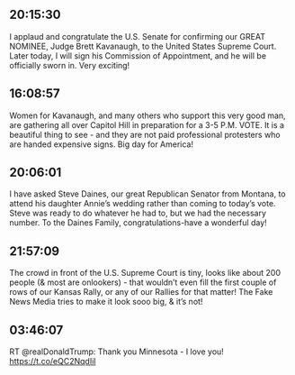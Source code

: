 ## 20:15:30
I applaud and congratulate the U.S. Senate for confirming our GREAT NOMINEE, Judge Brett Kavanaugh, to the United States Supreme Court. Later today, I will sign his Commission of Appointment, and he will be officially sworn in. Very exciting!
## 16:08:57
Women for Kavanaugh, and many others who support this very good man, are gathering all over Capitol Hill in preparation for a 3-5 P.M. VOTE. It is a beautiful thing to see - and they are not paid professional protesters who are handed expensive signs. Big day for America!
## 20:06:01
I have asked Steve Daines, our great Republican Senator from Montana, to attend his daughter Annie’s wedding rather than coming to today’s vote. Steve was ready to do whatever he had to, but we had the necessary number. To the Daines Family, congratulations-have a wonderful day!
## 21:57:09
The crowd in front of the U.S. Supreme Court is tiny, looks like about 200 people (&amp; most are onlookers) - that wouldn’t even fill the first couple of rows of our Kansas Rally, or any of our Rallies for that matter! The Fake News Media tries to make it look sooo big, &amp; it’s not!
## 03:46:07
RT @realDonaldTrump: Thank you Minnesota - I love you!
https://t.co/eQC2NqdIil
